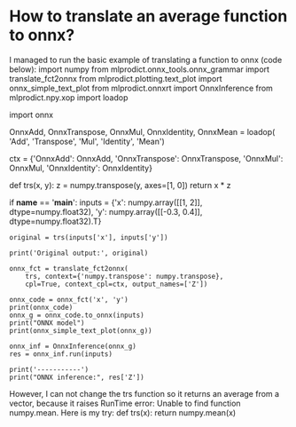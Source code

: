 
# How to translate an average function to onnx?

I managed to run the basic example of translating a function to onnx (code below):
import numpy
from mlprodict.onnx_tools.onnx_grammar import translate_fct2onnx
from mlprodict.plotting.text_plot import onnx_simple_text_plot
from mlprodict.onnxrt import OnnxInference
from mlprodict.npy.xop import loadop

import onnx


OnnxAdd, OnnxTranspose, OnnxMul, OnnxIdentity, OnnxMean = loadop(
    'Add', 'Transpose', 'Mul', 'Identity', 'Mean')

ctx = {'OnnxAdd': OnnxAdd,
       'OnnxTranspose': OnnxTranspose,
       'OnnxMul': OnnxMul,
       'OnnxIdentity': OnnxIdentity}


def trs(x, y):
    z = numpy.transpose(y, axes=[1, 0])
    return x * z


if __name__ == '__main__':
    inputs = {'x': numpy.array([[1, 2]], dtype=numpy.float32),
              'y': numpy.array([[-0.3, 0.4]], dtype=numpy.float32).T}

    original = trs(inputs['x'], inputs['y'])

    print('Original output:', original)

    onnx_fct = translate_fct2onnx(
        trs, context={'numpy.transpose': numpy.transpose},
        cpl=True, context_cpl=ctx, output_names=['Z'])

    onnx_code = onnx_fct('x', 'y')
    print(onnx_code)
    onnx_g = onnx_code.to_onnx(inputs)
    print("ONNX model")
    print(onnx_simple_text_plot(onnx_g))

    onnx_inf = OnnxInference(onnx_g)
    res = onnx_inf.run(inputs)

    print('-----------')
    print("ONNX inference:", res['Z'])

However, I can not change the trs function so it returns an average from a vector, because it raises RunTime error: Unable to find function numpy.mean. Here is my try:
def trs(x):
    return numpy.mean(x)


        